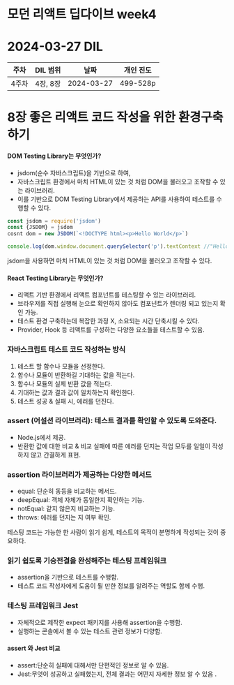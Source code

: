 # 모던 리액트 딥다이브 week4
# 2024-03-27 DIL

|주차|DIL 범위|날짜|개인 진도|
|------|---|---|---|
| 4주차 |4장, 8장|2024-03-27|499-528p|


# 8장 좋은 리액트 코드 작성을 위한 환경구축하기

#### DOM Testing Library는 무엇인가? 

- jsdom(순수 자바스크립트)을 기반으로 하여,
- 자바스크립트 환경에서 마치 HTML이 있는 것 처럼 DOM을 불러오고 조작할 수 있는 라이브러리.
- 이를 기반으로 DOM Testing Library에서 제공하는 API를 사용하여 테스트를 수행할 수 있다.

```jsx
const jsdom = require('jsdom')
const {JSDOM} = jsdom
cosnt dom = new JSDOM(`<!DOCTYPE html><p>Hello World</p>`)

console.log(dom.window.document.querySelector('p').textContext //"Hello World"
```

jsdom을 사용하면 마치 HTML이 있는 것 처럼 DOM을 불러오고 조작할 수 있다.

#### React Testing Library는 무엇인가? 

- 리액트 기반 환경에서 리액트 컴포넌트를 테스팅할 수 있는 라이브러리.
- 브라우저를 직접 실행해 눈으로 확인하지 않아도 컴포넌트가 렌더링 되고 있는지 확인 가능.
- 테스트 환경 구축하는데 복잡한 과정 X, 소요되는 시간 단축시킬 수 있다.
- Provider, Hook 등 리액트를 구성하는 다양한 요소들을 테스트할 수 있음.

### 자바스크립트 테스트 코드 작성하는 방식

1. 테스트 할 함수나 모듈을 선정한다.
2. 함수나 모듈이 반환하길 기대하는 값을 적는다.
3. 함수나 모듈의 실제 반환 값을 적는다.
4. 기대하는 값과 결과 값이 일치하는지 확인한다.
5. 테스트 성공 & 실패 시, 에러를 던진다.

### assert (어설션 라이브러리): 테스트 결과를 확인할 수 있도록 도와준다.

- Node.js에서 제공.
- 반환한 값에 대한 비교 & 비교 실패에 따른 에러를 던지는 작업 모두를 일일이 작성하지 않고 간결하게 표현.

### assertion 라이브러리가 제공하는 다양한 메서드

- equal: 단순히 동등을 비교하는 메서드.
- deepEqual: 객체 자체가 동일한지 확인하는 기능.
- notEqual: 같지 않은지 비교하는 기능.
- throws: 에러를 던지는 지 여부 확인.


테스팅 코드는 가능한 한 사람이 읽기 쉽게, 테스트의 목적이 분명하게 작성되는 것이 중요하다.

### 읽기 쉽도록 기승전결을 완성해주는 테스팅 프레임워크

- assertion을 기반으로 테스트를 수행함.
- 테스트 코드 작성자에게 도움이 될 만한 정보를 알려주는 역할도 함께 수행.


### 테스팅 프레임워크 Jest

- 자체적으로 제작한 expect 패키지를 사용해 assertion을 수행함.
- 실행하는 콘솔에서 볼 수 있는 테스트 관련 정보가 다양함.

#### assert 와 Jest 비교

- assert:단순히 실패에 대해서만 단편적인 정보로 알 수 있음.
- Jest:무엇이 성공하고 실패했는지, 전체 결과는 어떤지 자세한 정보 알 수 있음 .
